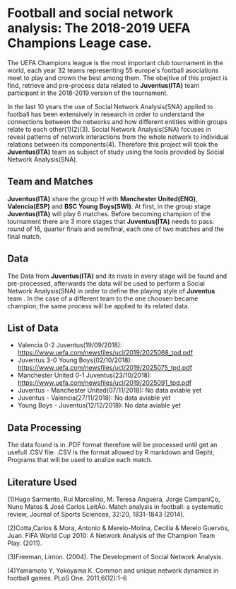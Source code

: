 # Football and social network analysis: The 2018-2019 UEFA Champions Leage case. 

The UEFA Champions league is the most important club tournament in the world, each year 32 teams representing 55 europe's football asociations meet to play and crown the best among them.
The obejtive of this project is find, retrieve and pre-process data related to **Juventus(ITA)** team participant in the 2018-2019 version of the tournament.

In the last 10 years the use of Social Network Analysis(SNA) applied to football has been extensively in research in order to understand the connections between the networks and how different entities within groups relate to each other(1)(2)(3).
Social Network Analysis(SNA) focuses in reveal patterns of network interactions from the whole network to individual relations between its components(4). Therefore this project will took the **Juventus(ITA)** team as subject of study using the tools provided by Social Network Analysis(SNA).


## Team and Matches

**Juventus(ITA)** share the group H with **Manchester United(ENG)**, **Valencia(ESP)** and **BSC Young Boys(SWI)**. At first, in the group stage **Juventus(ITA)** will play 6 matches. Before becoming champion of the tournament there are 3 more stages that **Juventus(ITA)** needs to pass: round of 16, quarter finals and semifinal, each one of two matches and the final match.


## Data 

The Data from **Juventus(ITA)** and its rivals in every stage will be found and pre-processed, afterwards the data will be used to perform a Social Network Analysis(SNA) in order to define the playing style of **Juventus** team . 
In the case of a different team to the one choosen became champion, the same process will be applied to its related data. 

## List of Data

* Valencia 0-2 Juventus(19/09/2018): https://www.uefa.com/newsfiles/ucl/2019/2025068_tpd.pdf
* Juventus 3-0 Young Boys(02/10/2018): https://www.uefa.com/newsfiles/ucl/2019/2025075_tpd.pdf
* Manchester United 0-1 Juventus(23/10/2018): https://www.uefa.com/newsfiles/ucl/2019/2025091_tpd.pdf
* Juventus - Manchester United(07/11/2018): No data aviable yet
* Juventus - Valencia(27/11/2018): No data aviable yet
* Young Boys - Juventus(12/12/2018): No data aviable yet

## Data Processing

The data found is in .PDF format therefore will be processed until get an usefull .CSV file. .CSV is the format allowed by R markdown and Gephi; Programs that will be used to analize each match. 

## Literature Used

(1)Hugo Sarmento, Rui Marcelino, M. Teresa Anguera, Jorge CampaniÇo, Nuno Matos & José Carlos LeitÃo. Match analysis in football: a systematic review, Journal of Sports Sciences, 32:20, 1831-1843 (2014).

(2)Cotta,Carlos & Mora, Antonio & Merelo-Molina, Cecilia & Merelo Guervós, Juan. FIFA World Cup 2010: A Network Analysis of the Champion Team Play. (2011).

(3)Freeman, Linton. (2004). The Development of Social Network Analysis.

(4)Yamamoto Y, Yokoyama K. Common and unique network dynamics in football games. PLoS One. 2011;6(12):1–6



